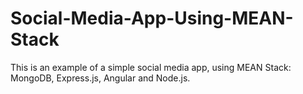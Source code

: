 # Social-Media-App-Using-MEAN-Stack
This is an example of a simple social media app, using MEAN Stack: MongoDB, Express.js, Angular and Node.js.
